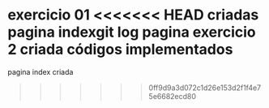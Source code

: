 exercicio 01
<<<<<<< HEAD
criadas pagina indexgit log
pagina exercicio 2 criada
códigos implementados
=======
pagina index criada
>>>>>>> 0ff9d9a3d072c1d26e153d2f1f4e75e6682ecd80
